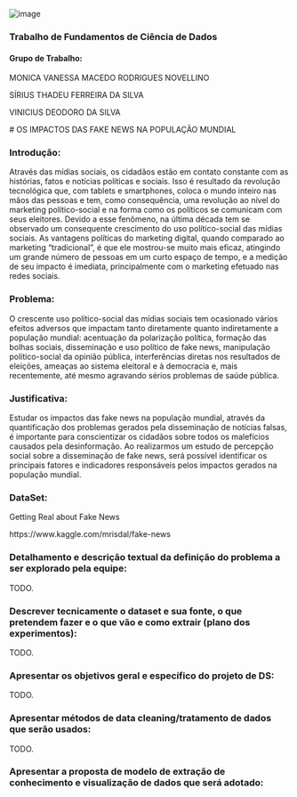![image](https://user-images.githubusercontent.com/56680251/110217904-8619d980-7e95-11eb-9978-89d5f4bd8224.png)
<html>
  <body>
    <div>
      <h3>Trabalho de Fundamentos de Ciência de Dados</h3>
      <h4> Grupo de Trabalho:</h4>
      <p>MONICA VANESSA MACEDO RODRIGUES NOVELLINO</p>
      <p>SÍRIUS THADEU FERREIRA DA SILVA</p>
      <p>VINICIUS DEODORO DA SILVA</p>
    </div>
    <div>
      # OS IMPACTOS DAS FAKE NEWS NA POPULAÇÃO MUNDIAL
      <h3>Introdução:</h3>
      <p>Através das mídias sociais, os cidadãos estão em contato constante com as histórias, fatos e notícias políticas e sociais. Isso é resultado da revolução tecnológica que, com tablets e smartphones, coloca o mundo inteiro nas mãos das pessoas e tem, como consequência, uma revolução ao nível do marketing político-social e na forma como os políticos se comunicam com seus eleitores. Devido a esse fenômeno, na última década tem se observado um consequente crescimento do uso político-social das mídias sociais. As vantagens políticas do marketing digital, quando comparado ao marketing “tradicional”, é que ele mostrou-se muito mais eficaz, atingindo um grande número de pessoas em um curto espaço de tempo, e a medição de seu impacto é imediata, principalmente com o marketing efetuado nas redes sociais.</p>
      <h3>Problema:</h3>
      <p>O crescente uso político-social das mídias sociais tem ocasionado vários efeitos adversos que impactam tanto diretamente quanto indiretamente a população mundial: acentuação da polarização política, formação das bolhas sociais, disseminação e uso político de fake news, manipulação político-social da opinião pública, interferências diretas nos resultados de eleições, ameaças ao sistema eleitoral e à democracia e, mais recentemente, até mesmo agravando sérios problemas de saúde pública.</p>
      <h3>Justificativa:</h3>
      <p>Estudar os impactos das fake news na população mundial, através da quantificação dos problemas gerados pela disseminação de notícias falsas, é importante para conscientizar os cidadãos sobre todos os malefícios causados pela desinformação. Ao realizarmos um estudo de percepção social sobre a disseminação de fake news, será possível identificar os principais fatores e indicadores responsáveis pelos impactos gerados na população mundial.</p>
      <h3>DataSet:</h3>
      <p>Getting Real about Fake News</p>
      <p>https://www.kaggle.com/mrisdal/fake-news</p>
    </div>
    <div>
      <h3>Detalhamento e descrição textual  da definição do problema a ser explorado pela equipe:</h3>
      <p>TODO.</p>
      <h3>Descrever tecnicamente o dataset e sua fonte,  o que pretendem fazer e o que vão e como extrair (plano dos experimentos):</h3>
      <p>TODO.</p>
      <h3>Apresentar os objetivos geral e específico do projeto de DS:</h3>
      <p>TODO.</p>
      <h3>Apresentar métodos de data cleaning/tratamento de dados que serão usados:</h3>
      <p>TODO.</p>
      <h3>Apresentar a proposta de modelo de extração de conhecimento e visualização de dados que será adotado:</h3>
    </div>
  </body>
</html>

